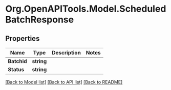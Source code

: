 # Org.OpenAPITools.Model.ScheduledBatchResponse

## Properties

Name | Type | Description | Notes
------------ | ------------- | ------------- | -------------
**Batchid** | **string** |  | 
**Status** | **string** |  | 

[[Back to Model list]](../README.md#documentation-for-models) [[Back to API list]](../README.md#documentation-for-api-endpoints) [[Back to README]](../README.md)

